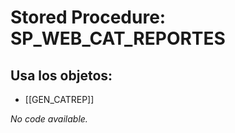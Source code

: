 # Stored Procedure: SP_WEB_CAT_REPORTES

## Usa los objetos:
- [[GEN_CATREP]]

*No code available.*
